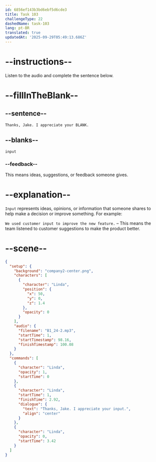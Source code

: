 ```yaml
---
id: 6856ef143b3bd6ebf5d6cde3
title: Task 103
challengeType: 22
dashedName: task-103
lang: pt-BR
translated: true
updatedAt: '2025-09-29T05:49:13.686Z'
---
```


<!-- (Audio) Linda: Thanks, Jake. I appreciate your input. -->

# --instructions--

Listen to the audio and complete the sentence below.

# --fillInTheBlank--

## --sentence--

`Thanks, Jake. I appreciate your BLANK.`

## --blanks--

`input`

### --feedback--

This means ideas, suggestions, or feedback someone gives.

# --explanation--

`Input` represents ideas, opinions, or information that someone shares to help make a decision or improve something. For example:

`We used customer input to improve the new feature.` – This means the team listened to customer suggestions to make the product better.

# --scene--

```json
{
  "setup": {
    "background": "company2-center.png",
    "characters": [
      {
        "character": "Linda",
        "position": {
          "x": 50,
          "y": 0,
          "z": 1.4
        },
        "opacity": 0
      }
    ],
    "audio": {
      "filename": "B1_24-2.mp3",
      "startTime": 1,
      "startTimestamp": 98.16,
      "finishTimestamp": 100.08
    }
  },
  "commands": [
    {
      "character": "Linda",
      "opacity": 1,
      "startTime": 0
    },
    {
      "character": "Linda",
      "startTime": 1,
      "finishTime": 2.92,
      "dialogue": {
        "text": "Thanks, Jake. I appreciate your input.",
        "align": "center"
      }
    },
    {
      "character": "Linda",
      "opacity": 0,
      "startTime": 3.42
    }
  ]
}
```
